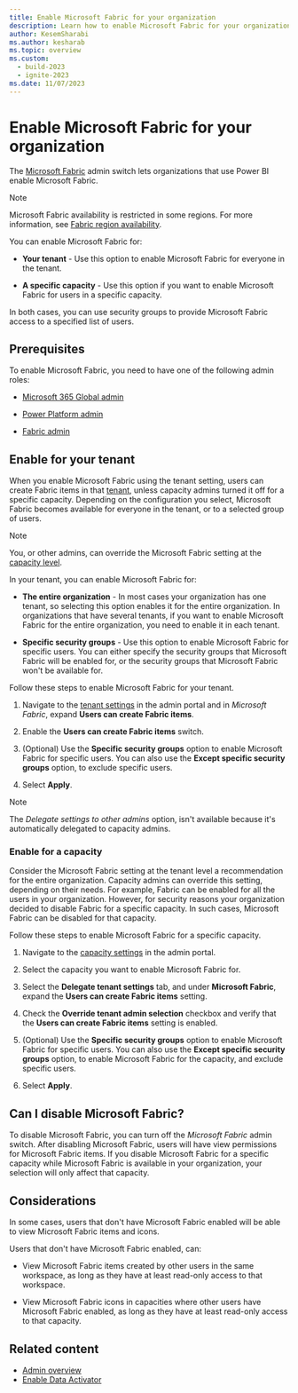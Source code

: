 ```yaml
---
title: Enable Microsoft Fabric for your organization
description: Learn how to enable Microsoft Fabric for your organization.
author: KesemSharabi
ms.author: kesharab
ms.topic: overview
ms.custom:
  - build-2023
  - ignite-2023
ms.date: 11/07/2023
---
```


# Enable Microsoft Fabric for your organization

The [Microsoft Fabric](../get-started/microsoft-fabric-overview.md) admin switch lets organizations that use Power BI enable Microsoft Fabric.

>[!NOTE]
>Microsoft Fabric availability is restricted in some regions. For more information, see [Fabric region availability](./region-availability.md).

You can enable Microsoft Fabric for:

* **Your tenant** - Use this option to enable Microsoft Fabric for everyone in the tenant.

* **A specific capacity** - Use this option if you want to enable Microsoft Fabric for users in a specific capacity.

In both cases, you can use security groups to provide Microsoft Fabric access to a specified list of users.

## Prerequisites

To enable Microsoft Fabric, you need to have one of the following admin roles:

* [Microsoft 365 Global admin](microsoft-fabric-admin.md#microsoft-365-admin-roles)

* [Power Platform admin](microsoft-fabric-admin.md#power-platform-and-fabric-admin-roles)

* [Fabric admin](microsoft-fabric-admin.md#power-platform-and-fabric-admin-roles)

## Enable for your tenant

When you enable Microsoft Fabric using the tenant setting, users can create Fabric items in that [tenant](../enterprise/licenses.md#tenant), unless capacity admins turned it off for a specific capacity. Depending on the configuration you select, Microsoft Fabric becomes available for everyone in the tenant, or to a selected group of users.

>[!Note]
>You, or other admins, can override the Microsoft Fabric setting at the [capacity level](#enable-for-a-capacity).

In your tenant, you can enable Microsoft Fabric for:

* **The entire organization** - In most cases your organization has one tenant, so selecting this option enables it for the entire organization. In organizations that have several tenants, if you want to enable Microsoft Fabric for the entire organization, you need to enable it in each tenant.

* **Specific security groups** - Use this option to enable Microsoft Fabric for specific users. You can either specify the security groups that Microsoft Fabric will be enabled for, or the security groups that Microsoft Fabric won't be available for.

Follow these steps to enable Microsoft Fabric for your tenant.

1. Navigate to the [tenant settings](tenant-settings-index.md) in the admin portal and in *Microsoft Fabric*, expand **Users can create Fabric items**.

2. Enable the **Users can create Fabric items** switch.

3. (Optional) Use the **Specific security groups** option to enable Microsoft Fabric for specific users. You can also use the **Except specific security groups** option, to exclude specific users.

4. Select **Apply**.

>[!NOTE]
>The *Delegate settings to other admins* option, isn't available because it's automatically delegated to capacity admins.

### Enable for a capacity

Consider the Microsoft Fabric setting at the tenant level a recommendation for the entire organization. Capacity admins can override this setting, depending on their needs. For example, Fabric can be enabled for all the users in your organization. However, for security reasons your organization decided to disable Fabric for a specific capacity. In such cases, Microsoft Fabric can be disabled for that capacity.

Follow these steps to enable Microsoft Fabric for a specific capacity.

1. Navigate to the [capacity settings](service-admin-portal-capacity-settings.md) in the admin portal.

2. Select the capacity you want to enable Microsoft Fabric for.

3. Select the **Delegate tenant settings** tab, and under **Microsoft Fabric**, expand the **Users can create Fabric items** setting.

4. Check the **Override tenant admin selection** checkbox and verify that the **Users can create Fabric items** setting is enabled.

5. (Optional) Use the **Specific security groups** option to enable Microsoft Fabric for specific users. You can also use the **Except specific security groups** option, to enable Microsoft Fabric for the capacity, and exclude specific users.

6. Select **Apply**.

## Can I disable Microsoft Fabric?

To disable Microsoft Fabric, you can turn off the *Microsoft Fabric* admin switch. After disabling Microsoft Fabric, users will have view permissions for Microsoft Fabric items. If you disable Microsoft Fabric for a specific capacity while Microsoft Fabric is available in your organization, your selection will only affect that capacity.

## Considerations

In some cases, users that don't have Microsoft Fabric enabled will be able to view Microsoft Fabric items and icons.

Users that don't have Microsoft Fabric enabled, can:

* View Microsoft Fabric items created by other users in the same workspace, as long as they have at least read-only access to that workspace.

* View Microsoft Fabric icons in capacities where other users have Microsoft Fabric enabled, as long as they have at least read-only access to that capacity.

## Related content

* [Admin overview](microsoft-fabric-admin.md)
* [Enable Data Activator](data-activator-switch.md)
